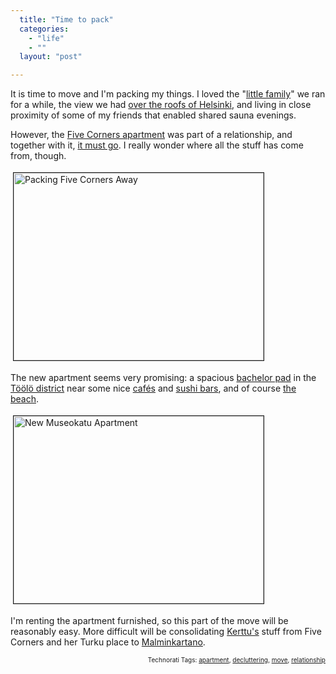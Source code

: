 ```yaml
---
  title: "Time to pack"
  categories: 
    - "life"
    - ""
  layout: "post"

---
```

It is time to move and I'm packing my things. I loved the "<a href="http://bergie.iki.fi/moblog/photo/6a69df2ea6a911db88d7aba5a20d8ebf8ebf/">little family</a>" we ran for a while, the view we had <a href="http://www.flickr.com/photos/bergie/231692206/">over the roofs of Helsinki</a>, and living in close proximity of some of my friends that enabled shared sauna evenings. 

However, the <a href="http://bergie.iki.fi/blog/new_apartment.html">Five Corners apartment</a> was part of a relationship, and together with it, <a href="http://bergie.jaiku.com/presence/2685576">it must go</a>. I really wonder where all the stuff has come from, though.


<img src="http://bergie.iki.fi/midcom-serveattachmentguid-f9e4ecd40aea11dcb19b9b09e8e6bfaabfaa/packing_five_corners_away.jpg" height="300" width="400" border="1" hspace="4" vspace="4" alt="Packing Five Corners Away" /><span style="font-size:0pt;">

</span>The new apartment seems very promising: a spacious <a href="http://en.wikipedia.org/wiki/Bachelor_pad">bachelor pad</a> in the <a href="http://en.wikipedia.org/wiki/T%C3%B6%C3%B6l%C3%B6">Töölö district</a> near some nice <a href="http://www.tintintango.info/">cafés</a> and <a href="http://www.gyosaisushi.net/">sushi bars</a>, and of course <a href="http://en.wikipedia.org/wiki/Image:File0156.jpg">the beach</a>.

<img src="http://bergie.iki.fi/midcom-serveattachmentguid-fbfdeb2e0aea11dcb19b9b09e8e6bfaabfaa/new_museokatu_apartment.jpg" height="300" width="400" border="1" hspace="4" vspace="4" alt="New Museokatu Apartment" /><span style="font-size:0pt;">

</span>I'm renting the apartment furnished, so this part of the move will be reasonably easy. More difficult will be consolidating <a href="http://bergie.iki.fi/moblog/photo/e78f96bc066011dcb3cc4f7180479a4c9a4c/">Kerttu's</a> stuff from Five Corners and her Turku place to <a href="http://en.wikipedia.org/wiki/Malminkartano">Malminkartano</a>.

<!-- technorati tags start --><p style="text-align:right;font-size:10px;">Technorati Tags: <a href="http://www.technorati.com/tag/apartment" rel="tag">apartment</a>, <a href="http://www.technorati.com/tag/decluttering" rel="tag">decluttering</a>, <a href="http://www.technorati.com/tag/move" rel="tag">move</a>, <a href="http://www.technorati.com/tag/relationship" rel="tag">relationship</a></p><!-- technorati tags end -->